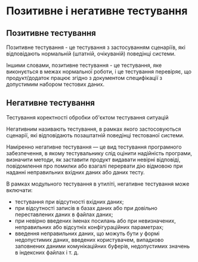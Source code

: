 # Позитивне і негативне тестування

## Позитивне тестування

Позитивне тестування - це тестування з застосуванням сценаріїв, які відповідають нормальній (штатній, очікуваній) поведінці системи.

Іншими словами, позитивне тестування - це тестування, яке виконується в межах нормальної роботи, і це тестування перевіряє, що продукт/додаток працює згідно з документом специфікації з допустимим набором тестових даних.

## Негативне тестування

Тестування коректності обробки об'єктом тестування ситуацій

Негативним називають тестування, в рамках якого застосовуються сценарії, які відповідають позаштатній поведінці тестованої системи.  

Наміренно негативне тестування — це вид тестування програмного забезпечення, в якому тестувальнику слід оцінити надійність програми, визначити методи, як заставити продукт видавати невірні відповіді, повідомлення про помилки або взагалі перервати дію відмовою при наданні неправильних вхідних даних або даних тесту.

В рамках модульного тестування в утиліті, негативне тестування може включати:
- тестування при відсутності вхідних даних;
- при відсутності записів в базах даних або при довільно переставлених даних в файлах даних;
- при невірно введених іменах посилань або при невизначених, неправильних або відсутніх конфігураційних параметрах;
- введення неправильних даних, що можуть бути у формі недопустимих даних, введених користувачем, випадково заповнених даними комунікаційних буферів, недопустимих значень в індексних файлах і т. д.
